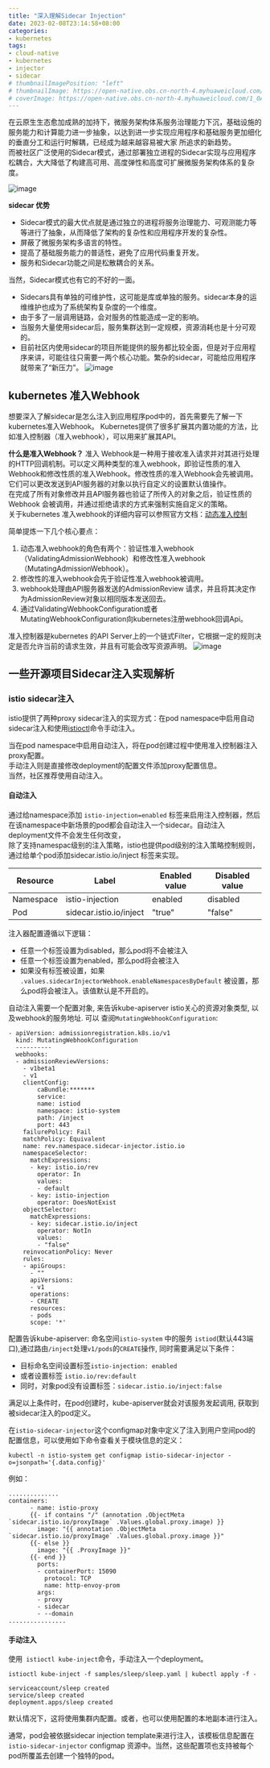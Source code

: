 ```yaml
---
title: "深入理解Sidecar Injection"
date: 2023-02-08T23:14:58+08:00
categories:
- kubernetes
tags:
- cloud-native
- kubernetes
- injector
- sidecar
# thumbnailImagePosition: "left"
# thumbnailImage: https://open-native.obs.cn-north-4.myhuaweicloud.com/1_0Ah8nTMQ51U-hU_mrXOP1Q.webp
# coverImage: https://open-native.obs.cn-north-4.myhuaweicloud.com/1_0Ah8nTMQ51U-hU_mrXOP1Q.webp
---
```


在云原生生态愈加成熟的加持下，微服务架构体系服务治理能力下沉，基础设施的服务能力和计算能力进一步抽象，以达到进一步实现应用程序和基础服务更加细化的垂直分工和运行时解耦，已经成为越来越容易被大家 所追求的新趋势。  
而被社区广泛使用的Sidecar模式，通过部署独立进程的Sidecar实现与应用程序松耦合，大大降低了构建高可用、高度弹性和高度可扩展微服务架构体系的复杂度。
 <!--more-->
![image](https://open-native.obs.cn-north-4.myhuaweicloud.com/sidecar-pattern.jpg)

**sidecar 优势**
- Sidecar模式的最大优点就是通过独立的进程将服务治理能力、可观测能力等等进行了抽象，从而降低了架构的复杂性和应用程序开发的复杂性。
- 屏蔽了微服务架构多语言的特性。
- 提高了基础服务能力的普适性，避免了应用代码重复开发。
- 服务和Sidecar功能之间是松散耦合的关系。  

当然，Sidecar模式也有它的不好的一面。
- Sidecars具有单独的可维护性，这可能是库或单独的服务。sidecar本身的运维维护也成为了系统架构复杂度的一个维度。
- 由于多了一层调用链路，会对服务的性能造成一定的影响。
- 当服务大量使用sidecar后，服务集群达到一定规模，资源消耗也是十分可观的。
- 目前社区内使用sidecar的项目所能提供的服务都比较全面，但是对于应用程序来讲，可能往往只需要一两个核心功能。繁杂的sidecar，可能给应用程序就带来了“新压力”。
![image](https://open-native.obs.cn-north-4.myhuaweicloud.com/sidecat-d-2.png)

## kubernetes 准入Webhook
想要深入了解sidecar是怎么注入到应用程序pod中的，首先需要先了解一下kubernetes准入Webhook。
Kubernetes提供了很多扩展其内置功能的方法，比如准入控制器（准入webhook），可以用来扩展其API。

**什么是准入Webhook？**
准入 Webhook是一种用于接收准入请求并对其进行处理的HTTP回调机制。可以定义两种类型的准入webhook，即验证性质的准入Webhook和修改性质的准入Webhook。修改性质的准入Webhook会先被调用。它们可以更改发送到API服务器的对象以执行自定义的设置默认值操作。  
在完成了所有对象修改并且API服务器也验证了所传入的对象之后，验证性质的Webhook 会被调用，并通过拒绝请求的方式来强制实施自定义的策略。  
关于kubernetes 准入webhook的详细内容可以参照官方文档：[动态准入控制](https://kubernetes.io/zh-cn/docs/reference/access-authn-authz/extensible-admission-controllers/#what-are-admission-webhooks)

简单提炼一下几个核心要点：
1. 动态准入webhook的角色有两个：验证性准入webhook（ValidatingAdmissionWebhook）和修改性准入webhook（MutatingAdmissionWebhook）。
2. 修改性的准入webhook会先于验证性准入webhook被调用。
3. webhook处理由API服务器发送的AdmissionReview 请求，并且将其决定作为AdmissionReview对象以相同版本发送回去。
4. 通过ValidatingWebhookConfiguration或者MutatingWebhookConfiguration向kubernetes注册webhook回调Api。

准入控制器是kubernetes 的API Server上的一个链式Filter，它根据一定的规则决定是否允许当前的请求生效，并且有可能会改写资源声明。
![image](https://open-native.obs.cn-north-4.myhuaweicloud.com/73737ad312df1ba213568040bbfa6a0da10cf3.jpeg)


## 一些开源项目Sidecar注入实现解析

### istio sidecar注入
istio提供了两种proxy sidecar注入的实现方式：在pod namespace中启用自动sidecar注入和使用[istioctl](https://istio.io/latest/docs/reference/commands/istioctl/)命令手动注入。

当在pod namespace中启用自动注入，将在pod创建过程中使用准入控制器注入proxy配置。  
手动注入则是直接修改deployment的配置文件添加proxy配置信息。  
当然，社区推荐使用自动注入。  

#### 自动注入
通过给namespace添加 `istio-injection=enabled` 标签来启用注入控制器，然后在该namespace中新场景的pod都会自动注入一个sidecar。自动注入deployment文件不会发生任何改变，  
除了支持namespac级别的注入策略，istio也提供pod级别的注入策略控制规则，通过给单个pod添加sidecar.istio.io/inject 标签来实现。  

Resource | Label | Enabled value | Disabled value
---|--- | --- | ---
Namespace | istio-injection | enabled | disabled
Pod | sidecar.istio.io/inject | "true" | "false"

注入器配置遵循以下逻辑：
- 任意一个标签设置为disabled，那么pod将不会被注入
- 任意一个标签设置为enabled，那么pod将会被注入
- 如果没有标签被设置，如果 `.values.sidecarInjectorWebhook.enableNamespacesByDefault` 被设置，那么pod将会被注入。该值默认是不开启的。  

自动注入需要一个配置对象, 来告诉kube-apiserver istio关心的资源对象类型, 以及webhook的服务地址. 可以 查阅`MutatingWebhookConfiguration`:

```
- apiVersion: admissionregistration.k8s.io/v1
  kind: MutatingWebhookConfiguration
  ----------
  webhooks:
  - admissionReviewVersions:
    - v1beta1
    - v1
    clientConfig:
        caBundle:*******
        service:
        name: istiod
        namespace: istio-system
        path: /inject
        port: 443
    failurePolicy: Fail
    matchPolicy: Equivalent
    name: rev.namespace.sidecar-injector.istio.io
    namespaceSelector:
      matchExpressions:
      - key: istio.io/rev
        operator: In
        values:
        - default
      - key: istio-injection
        operator: DoesNotExist
    objectSelector:
      matchExpressions:
      - key: sidecar.istio.io/inject
        operator: NotIn
        values:
        - "false"
    reinvocationPolicy: Never
    rules:
    - apiGroups:
      - ""
      apiVersions:
      - v1
      operations:
      - CREATE
      resources:
      - pods
      scope: '*'
```
配置告诉kube-apiserver: 命名空间`istio-system` 中的服务 `istiod`(默认443端口),通过路由`/inject`处理`v1/pods`的`CREATE`操作, 同时需要满足以下条件：
- 目标命名空间设置标签`istio-injection: enabled`
- 或者设置标签 `istio.io/rev:default`
- 同时，对象pod没有设置标签：`sidecar.istio.io/inject:false`

满足以上条件时，在pod创建时，kube-apiserver就会对该服务发起调用, 获取到被sidecar注入的pod定义。

在`istio-sidecar-injector`这个configmap对象中定义了注入到用户空间pod的配置信息，可以使用如下命令查看关于模块信息的定义：

```
kubectl -n istio-system get configmap istio-sidecar-injector -o=jsonpath='{.data.config}'
```
例如：

```
..............
containers:
      - name: istio-proxy
      {{- if contains "/" (annotation .ObjectMeta `sidecar.istio.io/proxyImage` .Values.global.proxy.image) }}
        image: "{{ annotation .ObjectMeta `sidecar.istio.io/proxyImage` .Values.global.proxy.image }}"
      {{- else }}
        image: "{{ .ProxyImage }}"
      {{- end }}
        ports:
        - containerPort: 15090
          protocol: TCP
          name: http-envoy-prom
        args:
        - proxy
        - sidecar
        - --domain
................
```

#### 手动注入
使用``` istioctl kube-inject```命令，手动注入一个deployment。

```
istioctl kube-inject -f samples/sleep/sleep.yaml | kubectl apply -f -

serviceaccount/sleep created
service/sleep created
deployment.apps/sleep created
```
默认情况下，这将使用集群内配置。或者，也可以使用配置的本地副本进行注入。

通常，pod会被依据sidecar injection template来进行注入，该模板信息配置在 `istio-sidecar-injector` configmap 资源中。当然，这些配置项也支持被每个pod所覆盖去创建一个独特的pod。